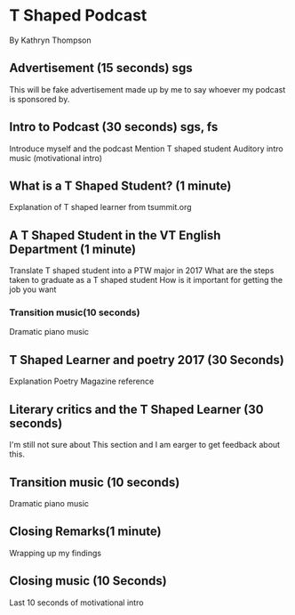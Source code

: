 # T Shaped Podcast

By Kathryn Thompson 

## Advertisement (15 seconds) sgs

This will be fake advertisement made up by me to say whoever my podcast is sponsored by. 

## Intro to Podcast (30 seconds) sgs, fs

Introduce myself and the podcast
Mention T shaped student
Auditory intro music (motivational intro)

## What is a T Shaped Student? (1 minute)

Explanation of T shaped learner from tsummit.org

## A T Shaped Student in the VT English Department (1 minute)

Translate T shaped student into a PTW major in 2017
What are the steps taken to graduate as a T shaped student
How is it important for getting the job you want

### Transition music(10 seconds)
Dramatic piano music

## T Shaped Learner and poetry 2017 (30 Seconds)

Explanation 
Poetry Magazine reference 

## Literary critics and the T Shaped Learner (30 seconds)

I'm still not sure about This section and I am earger to get feedback about this. 

## Transition music (10 seconds)
Dramatic piano music

## Closing Remarks(1 minute)

Wrapping up my findings 

## Closing music (10 Seconds)
Last 10 seconds of motivational intro
